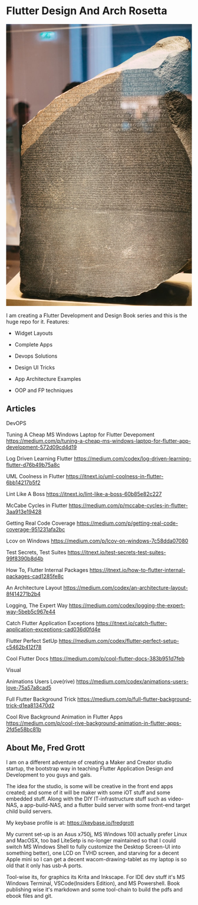 # Flutter Design And Arch Rosetta

![git-repo-card](./media/git-repo-card.png)

I am creating a Flutter Development and Design Book series and this is the huge repo for it. Features:

- Widget Layouts

- Complete Apps

- Devops Solutions

- Design UI Tricks

- App Architecture Examples

- OOP and FP techniques

## Articles

DevOPS

Tuning A Cheap MS Windows Laptop for Flutter Devepoment https://medium.com/p/tuning-a-cheap-ms-windows-laptop-for-flutter-app-development-572d09cd4d19

Log Driven Learning Flutter https://medium.com/codex/log-driven-learning-flutter-d76b49b75a8c

UML Coolness in Flutter https://itnext.io/uml-coolness-in-flutter-6bb14217b5f2

Lint Like A Boss https://itnext.io/lint-like-a-boss-60b85e82c227

McCabe Cycles in Flutter https://medium.com/p/mccabe-cycles-in-flutter-3aa913e19428

Getting Real Code Coverage https://medium.com/p/getting-real-code-coverage-951231afa2bc

Lcov on Windows https://medium.com/p/lcov-on-windows-7c58dda07080

Test Secrets, Test Suites https://itnext.io/test-secrets-test-suites-99f8390b8d4b

How To, Flutter Internal Packages https://itnext.io/how-to-flutter-internal-packages-cad1285fe8c

An Architecture Layout https://medium.com/codex/an-architecture-layout-8f414271b2b4

Logging, The Expert Way https://medium.com/codex/logging-the-expert-way-5beb5c967e44

Catch Flutter Application Exceptions https://itnext.io/catch-flutter-application-exceptions-cad036d0fd4e

Flutter Perfect SetUp https://medium.com/codex/flutter-perfect-setup-c5462b412f78

Cool Flutter Docs https://medium.com/p/cool-flutter-docs-383b951d7feb

Visual

Animations Users Love(rive) https://medium.com/codex/animations-users-love-75a57a8cad5

Full Flutter Background Trick https://medium.com/p/full-flutter-background-trick-d1ea813470d2

Cool Rive Background Animation in Flutter Apps https://medium.com/p/cool-rive-background-animation-in-flutter-apps-2fd5e58bc81b

## About Me, Fred Grott

I am on a different adventure of creating a Maker and Creator studio startup, the bootstrap way
in teaching Flutter Application Design and Development to you guys and gals. 

The idea for the studio, is some will be creative in the front end apps created; and some of it will 
be maker with some iOT stuff and some embedded stuff. Along with the DIY IT-infrastructure stuff such as 
video-NAS, a app-build-NAS, and a flutter build server with some front-end target child build servers.

My keybase profile is at: https://keybase.io/fredgrott

My current set-up is an Asus x750j, MS Windows 10(I actually prefer Linux and MacOSX, too bad LiteSetp is no-longer maintained so that I could switch MS Windows Shell to fully customize the Desktop Screen-UI into something better), one LCD on TVHD screen, and starving for a decent Apple mini so I can get a decent wacom-drawing-tablet as my laptop is 
so old that it only has usb-A ports.

Tool-wise its, for graphics its Krita and  Inkscape. For IDE dev stuff it's MS Windows Terminal, VSCode(Insiders Edition), and MS Powershell. Book publishing wise it's markdown and some tool-chain to build the pdfs and ebook files and git.